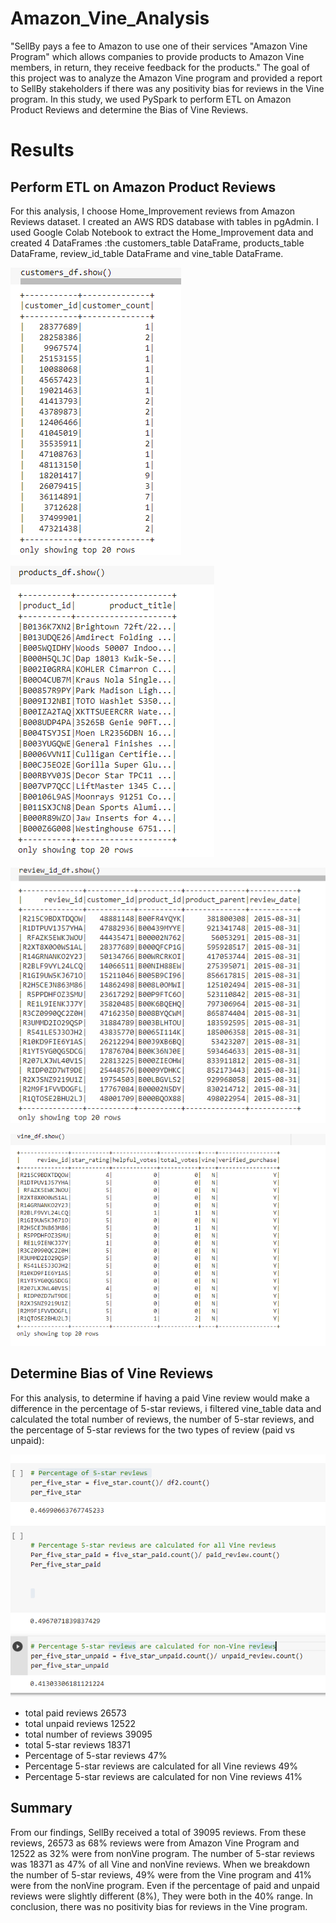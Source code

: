 # Amazon_Vine_Analysis

"SellBy pays a fee to Amazon to use one of their services "Amazon Vine Program" which allows companies to provide products to Amazon Vine members, in return, they receive feedback for the products."
The goal of this project was to analyze the Amazon Vine program and provided a report to SellBy stakeholders if there was any positivity bias for reviews in the Vine program. 
In this study, we used PySpark to perform ETL on Amazon Product Reviews and determine the Bias of Vine Reviews.

# Results

## Perform ETL on Amazon Product Reviews

For this analysis, I choose Home_Improvement reviews from Amazon Reviews dataset. I created an AWS RDS database with tables in pgAdmin. I used Google Colab Notebook to extract the Home_Improvement data and created  4 DataFrames :the customers_table DataFrame, products_table DataFrame, review_id_table DataFrame and vine_table DataFrame.

![Cust](https://github.com/assaci/Amazon_Vine_Analysis/blob/main/pict/Cust.PNG?raw=true)

![Prod](https://github.com/assaci/Amazon_Vine_Analysis/blob/main/pict/Prod.PNG?raw=true)

![review](https://github.com/assaci/Amazon_Vine_Analysis/blob/main/pict/review.PNG?raw=true)

![vine](https://github.com/assaci/Amazon_Vine_Analysis/blob/main/pict/vine.PNG?raw=true)

## Determine Bias of Vine Reviews

For this analysis, to determine if having a paid Vine review would make a difference in the percentage of 5-star reviews, i filtered vine_table data and calculated the total number of reviews, the number of 5-star reviews, and the percentage of 5-star reviews for the two types of review (paid vs unpaid):

![perc](https://github.com/assaci/Amazon_Vine_Analysis/blob/main/pict/perc.PNG?raw=true)

- total paid reviews 26573
- total unpaid reviews 12522
- total number of reviews  39095
- total 5-star reviews 18371
- Percentage of 5-star reviews 47%
- Percentage 5-star reviews are calculated for all Vine reviews 49%
- Percentage 5-star reviews are calculated for non Vine reviews 41%



## Summary 

From our findings, SellBy received a total of 39095 reviews. From these reviews, 26573  as 68% reviews were from Amazon Vine Program and 12522 as 32% were from nonVine program. 
The number of 5-star reviews was 18371 as 47% of all Vine and nonVine reviews.
When we breakdown the number of 5-star reviews, 49% were from the Vine program and 41% were from the nonVine program. 
Even if the percentage of paid and unpaid reviews were slightly different (8%), They were both in the 40% range. In conclusion, there was no positivity bias for reviews in the Vine program. 




